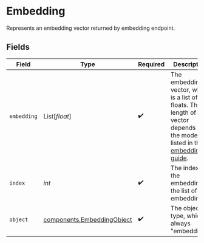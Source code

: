 # Embedding

Represents an embedding vector returned by embedding endpoint.



## Fields

| Field                                                                                                                                                    | Type                                                                                                                                                     | Required                                                                                                                                                 | Description                                                                                                                                              |
| -------------------------------------------------------------------------------------------------------------------------------------------------------- | -------------------------------------------------------------------------------------------------------------------------------------------------------- | -------------------------------------------------------------------------------------------------------------------------------------------------------- | -------------------------------------------------------------------------------------------------------------------------------------------------------- |
| `embedding`                                                                                                                                              | List[*float*]                                                                                                                                            | :heavy_check_mark:                                                                                                                                       | The embedding vector, which is a list of floats. The length of vector depends on the model as listed in the [embedding guide](/docs/guides/embeddings).<br/> |
| `index`                                                                                                                                                  | *int*                                                                                                                                                    | :heavy_check_mark:                                                                                                                                       | The index of the embedding in the list of embeddings.                                                                                                    |
| `object`                                                                                                                                                 | [components.EmbeddingObject](../../models/components/embeddingobject.md)                                                                                 | :heavy_check_mark:                                                                                                                                       | The object type, which is always "embedding".                                                                                                            |